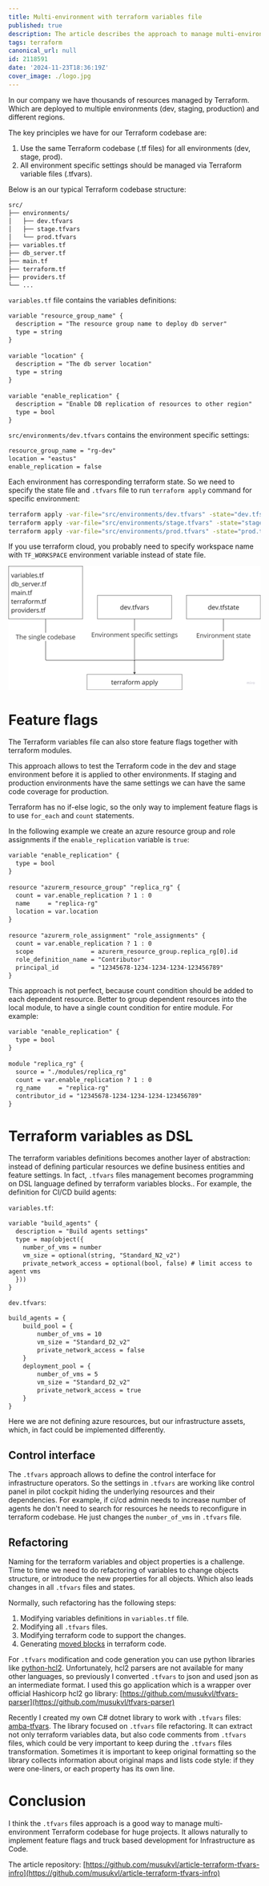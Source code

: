 ```yaml
---
title: Multi-environment with terraform variables file
published: true
description: The article describes the approach to manage multi-environment Terraform codebase with `.tfvars` files.
tags: terraform
canonical_url: null
id: 2118591
date: '2024-11-23T18:36:19Z'
cover_image: ./logo.jpg
---
```


In our company we have thousands of resources managed by Terraform. Which are deployed to multiple environments (dev, staging, production) and different regions.

The key principles we have for our Terraform codebase are:
1. Use the same Terraform codebase (.tf files) for all environments (dev, stage, prod).
2. All environment specific settings should be managed via Terraform variable files (.tfvars).

Below is an our typical Terraform codebase structure:

```tree
src/
├── environments/
│   ├── dev.tfvars
│   ├── stage.tfvars
│   └── prod.tfvars
├── variables.tf
├── db_server.tf
├── main.tf
├── terraform.tf
├── providers.tf
└── ...
```

`variables.tf` file contains the variables definitions:
```hcl
variable "resource_group_name" {
  description = "The resource group name to deploy db server"
  type = string
}

variable "location" {
  description = "The db server location"
  type = string
}

variable "enable_replication" {
  description = "Enable DB replication of resources to other region"
  type = bool
}
```

`src/environments/dev.tfvars` contains the environment specific settings:


```hcl
resource_group_name = "rg-dev"
location = "eastus"
enable_replication = false
```

Each environment has corresponding terraform state. So we need to specify the state file and `.tfvars` file to run `terraform apply` command for specific environment:

```bash
terraform apply -var-file="src/environments/dev.tfvars" -state="dev.tfstate"
terraform apply -var-file="src/environments/stage.tfvars" -state="stage.tfstate"
terraform apply -var-file="src/environments/prod.tfvars" -state="prod.tfstate"
```

If you use terraform cloud, you probably need to specify workspace name with `TF_WORKSPACE` environment variable instead of state file.

![Terraform Variables and State Flow](https://raw.githubusercontent.com/musukvl/article-terraform-tfvars-infro/refs/heads/main/tfvars.png)

# Feature flags

The Terraform variables file can also store feature flags together with terraform modules.


This approach allows to test the Terraform code in the dev and stage environment before it is applied to other environments. If staging and production environments have the same settings we can have the same code coverage for production.

Terraform has no if-else logic, so the only way to implement feature flags is to use `for_each` and `count` statements. 

In the following example we create an azure resource group and role assignments if the `enable_replication` variable is `true`:

```hcl
variable "enable_replication" {
  type = bool
}

resource "azurerm_resource_group" "replica_rg" {
  count = var.enable_replication ? 1 : 0
  name     = "replica-rg"
  location = var.location   
}

resource "azurerm_role_assignment" "role_assignments" {
  count = var.enable_replication ? 1 : 0
  scope                = azurerm_resource_group.replica_rg[0].id
  role_definition_name = "Contributor"
  principal_id         = "12345678-1234-1234-1234-123456789"  
}
```

This approach is not perfect, because count condition should be added to each dependent resource. Better to group dependent resources into the local module, to have a single count condition for entire module. For example:

```hcl
variable "enable_replication" {
  type = bool
}

module "replica_rg" {
  source = "./modules/replica_rg"
  count = var.enable_replication ? 1 : 0
  rg_name     = "replica-rg"
  contributor_id = "12345678-1234-1234-1234-123456789"
}
```

# Terraform variables as DSL

The terraform variables definitions becomes another layer of abstraction: instead of defining particular resources we define business entities and feature settings. 
In fact, `.tfvars` files management becomes programming on DSL language defined by terraform variables blocks..
For example, the definition for CI/CD build agents: 

`variables.tf`:
```hcl
variable "build_agents" {
  description = "Build agents settings"
  type = map(object({
    number_of_vms = number
    vm_size = optional(string, "Standard_N2_v2")
    private_network_access = optional(bool, false) # limit access to agent vms
  }))
}
```

`dev.tfvars`:
```hcl
build_agents = {    
    build_pool = {
        number_of_vms = 10
        vm_size = "Standard_D2_v2"
        private_network_access = false
    }
    deployment_pool = {
        number_of_vms = 5
        vm_size = "Standard_D2_v2"
        private_network_access = true
    }
}
```
Here we are not defining azure resources, but our infrastructure assets, which, in fact could be implemented differently.

## Control interface

The `.tfvars` approach allows to define the control interface for infrastructure operators.
So the settings in `.tfvars` are working like control panel in pilot cockpit hiding the underlying resources and their dependencies. 
For example, if ci/cd admin needs to increase number of agents he don't need to search for resources he needs to reconfigure in terraform codebase. He just changes the `number_of_vms` in `.tfvars` file.

## Refactoring

Naming for the terraform variables and object properties is a challenge. 
Time to time we need to do refactoring of variables to change objects structure, or introduce the new properties for all objects. Which also leads changes in all `.tfvars` files and states.

Normally, such refactoring has the following steps:

1. Modifying variables definitions in `variables.tf` file.
2. Modifying all `.tfvars` files.
3. Modifying terraform code to support the changes.
4. Generating [moved blocks](https://developer.hashicorp.com/terraform/language/moved) in terraform code.

For `.tfvars` modification and code generation you can  use python libraries like
[python-hcl2](https://pypi.org/project/python-hcl2).
Unfortunately, hcl2 parsers are not available for many other languages, so previously I converted `.tfvars` to json and used json as an intermediate format.
I used this go application which is a wrapper over official Hashicorp hcl2 go library: [https://github.com/musukvl/tfvars-parser](https://github.com/musukvl/tfvars-parser) 

Recently I created my own C# dotnet library to work with `.tfvars` files: [amba-tfvars](https://github.com/musukvl/amba-tfvars). 
The library focused on `.tfvars` file refactoring. 
It can extract not only terraform variables data, but also code comments from `.tfvars` files, which could be very important to keep during the `.tfvars` files transformation.
Sometimes it is important to keep original formatting so the library collects information about original maps and lists code style: if they were one-liners, or each property has its own line.

# Conclusion

I think the `.tfvars` files approach is a good way to manage multi-environment Terraform codebase for huge projects. It allows naturally to implement feature flags and truck based development for Infrastructure as Code.

The article repository: [https://github.com/musukvl/article-terraform-tfvars-infro](https://github.com/musukvl/article-terraform-tfvars-infro)